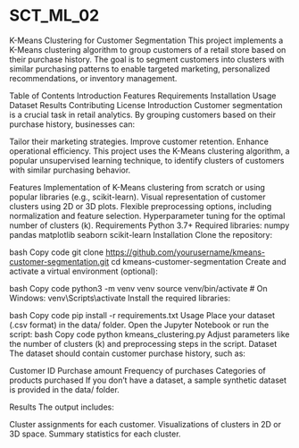 # SCT_ML_02
K-Means Clustering for Customer Segmentation
This project implements a K-Means clustering algorithm to group customers of a retail store based on their purchase history. The goal is to segment customers into clusters with similar purchasing patterns to enable targeted marketing, personalized recommendations, or inventory management.

Table of Contents
Introduction
Features
Requirements
Installation
Usage
Dataset
Results
Contributing
License
Introduction
Customer segmentation is a crucial task in retail analytics. By grouping customers based on their purchase history, businesses can:

Tailor their marketing strategies.
Improve customer retention.
Enhance operational efficiency.
This project uses the K-Means clustering algorithm, a popular unsupervised learning technique, to identify clusters of customers with similar purchasing behavior.

Features
Implementation of K-Means clustering from scratch or using popular libraries (e.g., scikit-learn).
Visual representation of customer clusters using 2D or 3D plots.
Flexible preprocessing options, including normalization and feature selection.
Hyperparameter tuning for the optimal number of clusters (k).
Requirements
Python 3.7+
Required libraries:
numpy
pandas
matplotlib
seaborn
scikit-learn
Installation
Clone the repository:

bash
Copy code
git clone https://github.com/yourusername/kmeans-customer-segmentation.git
cd kmeans-customer-segmentation
Create and activate a virtual environment (optional):

bash
Copy code
python3 -m venv venv
source venv/bin/activate  # On Windows: venv\Scripts\activate
Install the required libraries:

bash
Copy code
pip install -r requirements.txt
Usage
Place your dataset (.csv format) in the data/ folder.
Open the Jupyter Notebook or run the script:
bash
Copy code
python kmeans_clustering.py
Adjust parameters like the number of clusters (k) and preprocessing steps in the script.
Dataset
The dataset should contain customer purchase history, such as:

Customer ID
Purchase amount
Frequency of purchases
Categories of products purchased
If you don’t have a dataset, a sample synthetic dataset is provided in the data/ folder.

Results
The output includes:

Cluster assignments for each customer.
Visualizations of clusters in 2D or 3D space.
Summary statistics for each cluster.
